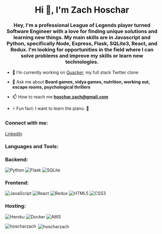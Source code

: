 
<!--
**hoscharzach/hoscharzach** is a ✨ _special_ ✨ repository because its `README.md` (this file) appears on your GitHub profile.

Here are some ideas to get you started:

- 🔭 I’m currently working on ...
- 🌱 I’m currently learning ...
- 👯 I’m looking to collaborate on ...
- 🤔 I’m looking for help with ...
- 💬 Ask me about ...
- 📫 How to reach me: ...
- 😄 Pronouns: ...

-->

<h1 align="center">Hi 👋, I'm Zach Hoschar</h1>
<h3 align="center">Hey, I'm a professional League of Legends player turned Software Engineer with a love for finding unique solutions and learning new things. My main skills are in Javascript and Python, specifically Node, Express, Flask, SQLite3, React, and Redux. I'm looking for opportunities in the field where I can solve problems and improve my skills or learn new technologies.</h3>

- 🔭 I’m currently working on [Quacker](https://github.com/hoscharzach/Quacker), my full stack Twitter clone

- 💬 Ask me about **Board games, vidya games, nutrition, working out, escape rooms, psychological thrillers**

- 📫 How to reach me **hoschar.zach@gmail.com**

- ⚡ Fun fact: I want to learn the piano. 🎹

### Connect with me:
[LinkedIn](https://www.linkedin.com/in/zachhoschar/)



<h3 align="left">Languages and Tools:</h3>

### Backend:

![Python](https://img.shields.io/badge/python-3670A0?style=for-the-badge&logo=python&logoColor=ffdd54)
![Flask](https://img.shields.io/badge/flask-%23000.svg?style=for-the-badge&logo=flask&logoColor=white)
![SQLite](https://img.shields.io/badge/sqlite-%2307405e.svg?style=for-the-badge&logo=sqlite&logoColor=white)

### Frontend:

![JavaScript](https://img.shields.io/badge/javascript-%23323330.svg?style=for-the-badge&logo=javascript&logoColor=%23F7DF1E)
![React](https://img.shields.io/badge/react-%2320232a.svg?style=for-the-badge&logo=react&logoColor=%2361DAFB)
![Redux](https://img.shields.io/badge/redux-%23593d88.svg?style=for-the-badge&logo=redux&logoColor=white)
![HTML5](https://img.shields.io/badge/html5-%23E34F26.svg?style=for-the-badge&logo=html5&logoColor=white)
![CSS3](https://img.shields.io/badge/css3-%231572B6.svg?style=for-the-badge&logo=css3&logoColor=white)

### Hosting:
![Heroku](https://img.shields.io/badge/heroku-%23430098.svg?style=for-the-badge&logo=heroku&logoColor=white)
![Docker](https://img.shields.io/badge/docker-%230db7ed.svg?style=for-the-badge&logo=docker&logoColor=white)
![AWS](https://img.shields.io/badge/AWS-%23FF9900.svg?style=for-the-badge&logo=amazon-aws&logoColor=white)


<p><img align="left" src="https://github-readme-stats.vercel.app/api/top-langs?username=hoscharzach&show_icons=true&locale=en&layout=compact" alt="hoscharzach" /></p>

<p>&nbsp;<img align="center" src="https://github-readme-stats.vercel.app/api?username=hoscharzach&show_icons=true&locale=en" alt="hoscharzach" /></p>


